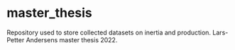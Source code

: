 # master_thesis
Repository used to store collected datasets on inertia and production. 
Lars-Petter Andersens master thesis 2022.
